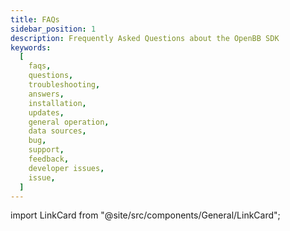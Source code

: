```yaml
---
title: FAQs
sidebar_position: 1
description: Frequently Asked Questions about the OpenBB SDK
keywords:
  [
    faqs,
    questions,
    troubleshooting,
    answers,
    installation,
    updates,
    general operation,
    data sources,
    bug,
    support,
    feedback,
    developer issues,
    issue,
  ]
---
```


import LinkCard from "@site/src/components/General/LinkCard";

<LinkCard
	title="Installation and Updates"
  url="/v3/v3/sdk/faqs/installation_updates"
  description="How to install or update the SDK"
  type="sdk"
/>
<LinkCard
	title="Import errors"
  url="/v3/sdk/faqs/import_errors"
  description="Issues at the time of importing new modules"
  type="sdk"
/>
<LinkCard
	title="General Operation"
  url="/v3/sdk/faqs/general_operation"
  description="Generic operations when using the terminal"
  type="sdk"
/>
<LinkCard
	title="Data and Sources"
  url="/v3/sdk/faqs/data_sources"
  description="How does the data access works"
  type="sdk"
/>
<LinkCard
	title="Bugs, Support and Feedback"
  url="/v3/sdk/faqs/bugs_support_feedback"
  description="Common bugs and support/feedback channels"
  type="sdk"
/>
<LinkCard
	title="Developer Issues"
  url="/v3/sdk/faqs/developer_issues"
  description="Common developer issues"
  type="sdk"
/>
